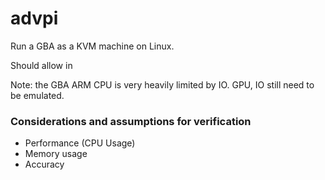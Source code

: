 # advpi

Run a GBA as a KVM machine on Linux. 

Should allow in 

Note: the GBA ARM CPU is very heavily limited by IO.
GPU, IO still need to be emulated.

### Considerations and assumptions for verification

- Performance (CPU Usage)
- Memory usage
- Accuracy




